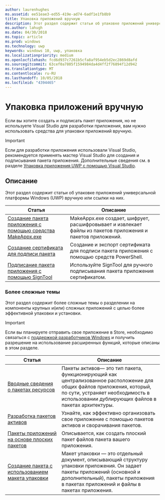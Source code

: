 ```yaml
---
author: laurenhughes
ms.assetid: ee51eae3-ed55-419e-ad74-6adf1e1fb8b9
title: Упаковка приложений вручную
description: Этот раздел содержит статьи об упаковке приложений универсальной платформы Windows (UWP) вручную или ссылки на них.
ms.author: lahugh
ms.date: 04/30/2018
ms.topic: article
ms.prod: windows
ms.technology: uwp
keywords: windows 10, uwp, упаковка
ms.localizationpriority: medium
ms.openlocfilehash: fcd6d937c7261b5cfa8af954eb5d2ec2869d8afd
ms.sourcegitcommit: 63cef0a7805f1594984da4d4ff2f76894f12d942
ms.translationtype: MT
ms.contentlocale: ru-RU
ms.lasthandoff: 10/05/2018
ms.locfileid: "4394465"
---
```

# <a name="manual-app-packaging"></a>Упаковка приложений вручную

Если вы хотите создать и подписать пакет приложения, но не используете Visual Studio для разработки приложения, вам нужно использовать средства для упаковки приложений вручную.

> [!IMPORTANT] 
> Если для разработки приложения использовали Visual Studio, рекомендуется применять мастер Visual Studio для создания и подписывания пакета приложения. Дополнительные сведения см. в разделе [Упаковка приложения UWP с помощью Visual Studio](https://msdn.microsoft.com/windows/uwp/packaging/packaging-uwp-apps).

## <a name="purpose"></a>Описание

Этот раздел содержит статьи об упаковке приложений универсальной платформы Windows (UWP) вручную или ссылки на них.

| Статья | Описание |
|-------|-------------|
| [Создание пакета приложения с помощью средства MakeAppx.exe](create-app-package-with-makeappx-tool.md) | MakeAppx.exe создает, шифрует, расшифровывает и извлекает файлы из пакетов приложения и пакетов приложений. |
| [Создание сертификата для подписи пакета](create-certificate-package-signing.md) | Создание и экспорт сертификата для подписи пакета приложения с помощью средств PowerShell. |
| [Подписание пакета приложения с помощью SignTool](sign-app-package-using-signtool.md) | Используйте SignTool для ручного подписывания пакета приложения сертификатом. |

### <a name="advanced-topics"></a>Более сложные темы

Этот раздел содержит более сложные темы о разделении на компоненты крупных и(или) сложных приложений с целью более эффективной упаковки и установки. 

> [!IMPORTANT]
> Если вы планируете отправить свое приложение в Store, необходимо связаться с [поддержкой разработчиков Windows](https://developer.microsoft.com/windows/support) и получить разрешение на использование расширенных функций, которые описаны в этом разделе.


| Статья | Описание |
|-------|-------------|
| [Вводные сведения о пакетах ресурсов](asset-packages.md) | Пакеты активов— это тип пакета, функционирующий как централизованное расположение для общих файлов приложения, который, по сути, устраняет необходимость в использовании дублирующих файлов в пакетах архитектуры. |
| [Разработка пакетов активов](package-folding.md) | Узнайте, как эффективно организовать свое приложение с помощью пакетов активов и сворачивания пакетов. |
| [Пакеты приложений на основе плоских пакетов](flat-bundles.md) | Описывается, как создать плоский пакет файлов пакета вашего приложения. |
| [Создание пакета с использованием макета упаковки](packaging-layout.md) | Макет упаковки — это отдельный документ, описывающий структуру упаковки приложения. Он задает пакеты приложений (основной и дополнительный), пакеты приложения в пакетах приложений и файлы в пакетах приложения. |
